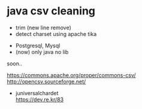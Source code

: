 # java csv cleaning

- trim (new line remove)
- detect charset using apache tika

* Postgresql, Mysql
* (now) only java no lib

soon..

https://commons.apache.org/proper/commons-csv/  
http://opencsv.sourceforge.net/  

- juniversalchardet  
https://dev.re.kr/83  
